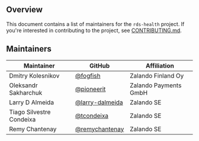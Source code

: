 ## Overview

This document contains a list of maintainers for the `rds-health` project. If you're interested in contributing to the project, see [CONTRIBUTING.md](./CONTRIBUTING.md).

## Maintainers

| Maintainer           | GitHub                                     | Affiliation           |
|----------------------|--------------------------------------------|-----------------------|
| Dmitry Kolesnikov    | [@fogfish](https://github.com/fogfish)     | Zalando Finland Oy    |
| Oleksandr Sakharchuk | [@pioneerit](https://github.com/pioneerit) | Zalando Payments GmbH |
| Larry D Almeida      | [@larry-dalmeida](https://github.com/larry-dalmeida) | Zalando SE |
| Tiago Silvestre Condeixa | [@tcondeixa](https://github.com/tcondeixa) | Zalando SE |
| Remy Chantenay | [@remychantenay](https://github.com/remychantenay) | Zalando SE |
